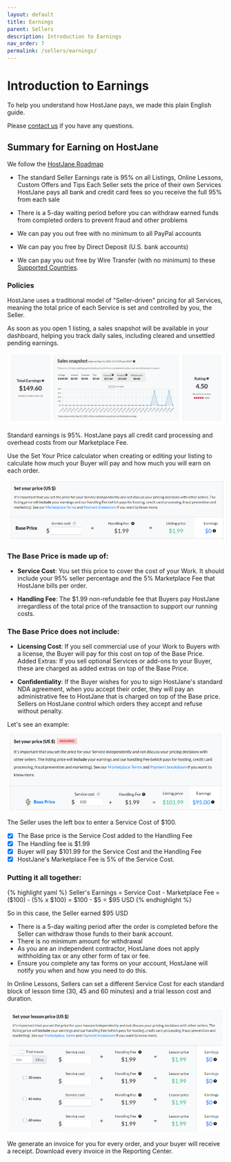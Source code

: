 ```yaml
---
layout: default
title: Earnings
parent: Sellers
description: Introduction to Earnings
nav_order: 7
permalink: /sellers/earnings/
---
```


# Introduction to Earnings

<span class="green">To help you understand how HostJane pays, we made this plain English guide.</span>

Please [contact us](https://www.hostjane.com/marketplace/contact) if you have any questions.

## Summary for Earning on HostJane

<span class="blue">We follow the [HostJane Roadmap](/buyers/hostjane-roadmap/)</span>

* The standard Seller Earnings rate is 95% on all Listings, Online Lessons, Custom Offers and Tips
Each Seller sets the price of their own Services
HostJane pays all bank and credit card fees so you receive the full 95% from each sale

* There is a 5-day waiting period before you can withdraw earned funds from completed orders to prevent fraud and other problems

* We can pay you out free with no minimum to all PayPal accounts

* We can pay you free by Direct Deposit (U.S. bank accounts)

* We can pay you out free by Wire Transfer (with no minimum) to these [Supported Countries](/sellers/payments-tax-credits/#country-information-for-wire-payments).

### Policies

<span class="yellow">HostJane uses a traditional model of "Seller-driven" pricing for all Services, meaning the total price of each Service is set and controlled by you, the Seller.</span>

As soon as you open 1 listing, a sales snapshot will be available in your dashboard, helping you track daily sales, including cleared and unsettled pending earnings.

![](/assets/snapshot.png)

Standard earnings is 95%. HostJane pays all credit card processing and overhead costs from our Marketplace Fee.

Use the Set Your Price calculator when creating or editing your listing to calculate how much your Buyer will pay and how much you will earn on each order.

![](/assets/calculator-clear.png)

### The Base Price is made up of:

* **Service Cost**: You set this price to cover the cost of your Work. It should include your 95% seller percentage and the 5% Marketplace Fee that HostJane bills per order.

* **Handling Fee**: The $1.99 non-refundable fee that Buyers pay HostJane irregardless of the total price of the transaction to support our running costs.

### The Base Price does not include:

* **Licensing Cost**: If you sell commercial use of your Work to Buyers with a license, the Buyer will pay for this cost on top of the Base Price. 
Added Extras: If you sell optional Services or add-ons to your Buyer, these are charged as added extras on top of the Base Price.

* **Confidentiality**: If the Buyer wishes for you to sign HostJane's standard NDA agreement, when you accept their order, they will pay an administrative fee to HostJane that is charged on top of the Base price. Sellers on HostJane control which orders they accept and refuse without penalty.

Let's see an example:

![](/assets/calculator.png)

The Seller uses the left box to enter a Service Cost of $100. 

- [x] The Base price is the Service Cost added to the Handling Fee
- [x] The Handling fee is $1.99
- [x] Buyer will pay $101.99 for the Service Cost and the Handling Fee
- [x] HostJane's Marketplace Fee is 5% of the Service Cost.

### Putting it all together:

{% highlight yaml %}
Seller's Earnings = Service Cost - Marketplace Fee
= ($100) - (5% x $100)
= $100 - $5
= $95 USD
{% endhighlight %}

So in this case, the Seller earned $95 USD

- There is a 5-day waiting period after the order is completed before the Seller can withdraw those funds to their bank account.
- There is no minimum amount for withdrawal
- As you are an independent contractor, HostJane does not apply withholding tax or any other form of tax or fee.
- Ensure you complete any tax forms on your account, HostJane will notify you when and how you need to do this.

In Online Lessons, Sellers can set a different Service Cost for each standard block of lesson time (30, 45 and 60 minutes) and a trial lesson cost and duration.


![](/assets/calculator-lesson.png)

We generate an invoice for you for every order, and your buyer will receive a receipt. Download every invoice in the Reporting Center.